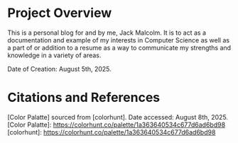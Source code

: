 # Project Overview

This is a personal blog for and by me, Jack Malcolm. It is to act as a documentation and example of my interests in Computer Science as well as a part of or addition to a resume as a way to communicate my strengths and knowledge in a variety of areas.

Date of Creation: August 5th, 2025.

# Citations and References

[Color Palatte] sourced from [colorhunt]. 
Date accessed: August 8th, 2025.
[Color Palatte]: https://colorhunt.co/palette/1a363640534c677d6ad6bd98 
[colorhunt]: https://colorhunt.co/palette/1a363640534c677d6ad6bd98
